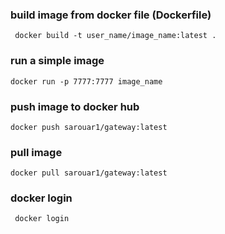 ### build image from docker file (Dockerfile)
` docker build -t user_name/image_name:latest .`

### run a simple image
` docker run -p 7777:7777 image_name `

### push image to docker hub
`docker push sarouar1/gateway:latest`

### pull image 
`docker pull sarouar1/gateway:latest` 

### docker login
` docker login`